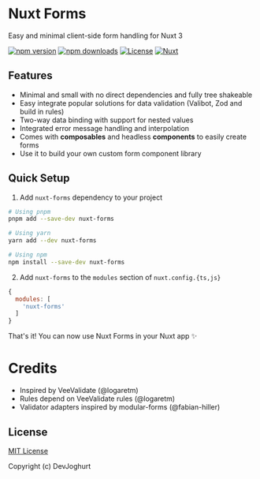# Nuxt Forms
Easy and minimal client-side form handling for Nuxt 3

[![npm version][npm-version-src]][npm-version-href]
[![npm downloads][npm-downloads-src]][npm-downloads-href]
[![License][license-src]][license-href]
[![Nuxt][nuxt-src]][nuxt-href]

## Features

  - Minimal and small with no direct dependencies and fully tree shakeable
  - Easy integrate popular solutions for data validation (Valibot, Zod and build in rules)
  - Two-way data binding with support for nested values
  - Integrated error message handling and interpolation
  - Comes with **composables** and headless **components** to easily create forms
  - Use it to build your own custom form component library

## Quick Setup

1. Add `nuxt-forms` dependency to your project

```bash
# Using pnpm
pnpm add --save-dev nuxt-forms

# Using yarn
yarn add --dev nuxt-forms

# Using npm
npm install --save-dev nuxt-forms
```

2. Add `nuxt-forms` to the `modules` section of `nuxt.config.{ts,js}`

```js
{
  modules: [
    'nuxt-forms'
  ]
}
```

That's it! You can now use Nuxt Forms in your Nuxt app ✨


# Credits

- Inspired by VeeValidate (@logaretm)
- Rules depend on VeeValidate rules (@logaretm)
- Validator adapters inspired by modular-forms (@fabian-hiller)

## License

[MIT License](./LICENSE)

Copyright (c) DevJoghurt


<!-- Badges -->
[npm-version-src]: https://img.shields.io/npm/v/nuxt-forms/latest.svg?style=flat&colorA=18181B&colorB=28CF8D
[npm-version-href]: https://npmjs.com/package/nuxt-forms

[npm-downloads-src]: https://img.shields.io/npm/dm/nuxt-forms.svg?style=flat&colorA=18181B&colorB=28CF8D
[npm-downloads-href]: https://npmjs.com/package/nuxt-forms

[license-src]: https://img.shields.io/npm/l/nuxt-forms.svg?style=flat&colorA=18181B&colorB=28CF8D
[license-href]: https://npmjs.com/package/nuxt-forms

[nuxt-src]: https://img.shields.io/badge/Nuxt-18181B?&logo=nuxt.js
[nuxt-href]: https://nuxt.com